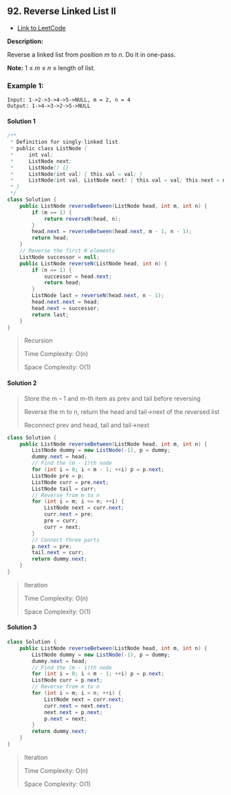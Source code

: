 ## 92. Reverse Linked List II

- [Link to LeetCode](https://leetcode.com/problems/reverse-linked-list-ii/)

**Description:**



Reverse a linked list from position *m* to *n*. Do it in one-pass.

**Note:** 1 ≤ *m* ≤ *n* ≤ length of list.





<!-- tabs:start -->

### **Example 1:**



```
Input: 1->2->3->4->5->NULL, m = 2, n = 4
Output: 1->4->3->2->5->NULL
```



<!-- tabs:end -->







<!-- tabs:start -->



#### **Solution 1**



```java
/**
 * Definition for singly-linked list.
 * public class ListNode {
 *     int val;
 *     ListNode next;
 *     ListNode() {}
 *     ListNode(int val) { this.val = val; }
 *     ListNode(int val, ListNode next) { this.val = val; this.next = next; }
 * }
 */
class Solution {
    public ListNode reverseBetween(ListNode head, int m, int n) {
        if (m == 1) {
            return reverseN(head, n);
        } 
        head.next = reverseBetween(head.next, m - 1, n - 1);
        return head;
    }
    // Reverse the first N elements
    ListNode successor = null;
    public ListNode reverseN(ListNode head, int n) {
        if (n == 1) {
            successor = head.next;
            return head;
        } 
        ListNode last = reverseN(head.next, n - 1);
        head.next.next = head;
        head.next = successor;
        return last;
    }
}
```



> Recursion
>
> Time Complexity: O(n)
>
> Space Complexity: O(1)



#### **Solution 2**



> Store the m – 1 and m-th item as prev and tail before reversing
>
> Reverse the m to n, return the head and tail->next of the reversed list
>
> Reconnect prev and head, tail and tail->next

```java
class Solution {
    public ListNode reverseBetween(ListNode head, int m, int n) {
        ListNode dummy = new ListNode(-1), p = dummy;
        dummy.next = head;
        // Find the (m - 1)th node
        for (int i = 0; i < m - 1; ++i) p = p.next;
        ListNode pre = p;
        ListNode curr = pre.next;
        ListNode tail = curr;
        // Reverse from m to n
        for (int i = m; i <= n; ++i) {
            ListNode next = curr.next;
            curr.next = pre;
            pre = curr;
            curr = next;
        }
        // Connect three parts
        p.next = pre;
        tail.next = curr;
        return dummy.next;
    }
}
```



> Iteration
>
> Time Complexity: O(n)
>
> Space Complexity: O(1)



#### **Solution 3**



```java
class Solution {
    public ListNode reverseBetween(ListNode head, int m, int n) {
        ListNode dummy = new ListNode(-1), p = dummy;
        dummy.next = head;
        // Find the (m - 1)th node
        for (int i = 0; i < m - 1; ++i) p = p.next;
        ListNode curr = p.next;
        // Reverse from m to n
        for (int i = m; i < n; ++i) {
            ListNode next = curr.next;
            curr.next = next.next;
            next.next = p.next;
            p.next = next;
        }
        return dummy.next;
    }
}
```



> Iteration
>
> Time Complexity: O(n)
>
> Space Complexity: O(1)





<!-- tabs:end -->









